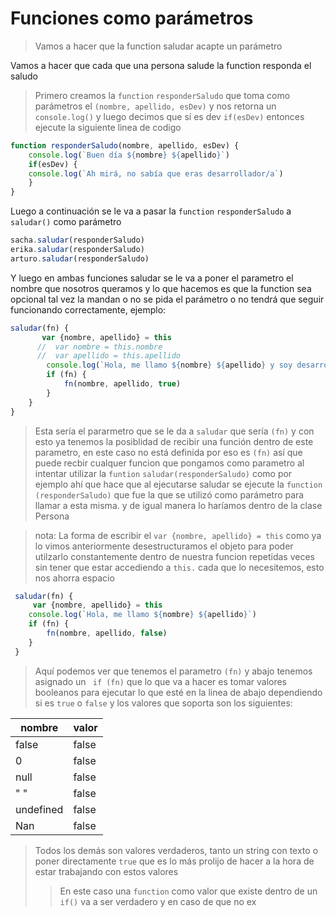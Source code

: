 # Funciones como parámetros

>Vamos a hacer que la function saludar acapte un parámetro

Vamos a hacer que cada que una persona salude la function responda el saludo  



>Primero creamos la ```function``` ```responderSaludo``` que toma como parámetros el ```(nombre, apellido, esDev)``` y nos retorna un ```console.log()``` y luego decimos que sí es dev ```if(esDev)``` entonces ejecute la siguiente linea de codigo 
```js
function responderSaludo(nombre, apellido, esDev) {
	console.log(`Buen día ${nombre} ${apellido}`)
	if(esDev) {
	console.log(`Ah mirá, no sabía que eras desarrollador/a`)
	}
}
```

Luego a continuación se le va a pasar la ```function``` ```responderSaludo``` a ```saludar()``` como parámetro

```js 
sacha.saludar(responderSaludo)
erika.saludar(responderSaludo)
arturo.saludar(responderSaludo) 
```

Y luego en ambas funciones saludar se le va a poner el parametro el nombre que nosotros queramos y lo que hacemos es que la function sea opcional tal vez la mandan o no se pida el parámetro o no tendrá que seguir funcionando correctamente, ejemplo:
```js 
saludar(fn) {
       var {nombre, apellido} = this
      //  var nombre = this.nombre
      //  var apellido = this.apellido
        console.log(`Hola, me llamo ${nombre} ${apellido} y soy desarrollador`)
        if (fn) {
            fn(nombre, apellido, true)
        }
    }
}
```
> Esta sería el pararmetro que se le da a ```saludar``` que sería ```(fn)``` y con esto ya tenemos la posiblidad de recibir una función dentro de este parametro, en este caso no está definida por eso es ```(fn)``` así que puede recbir cualquer funcion que pongamos como parametro al intentar utilizar la ```funtion``` ```saludar(responderSaludo)``` como por ejemplo ahí que hace que al ejecutarse saludar se ejecute la ```function``` ```(responderSaludo)``` que fue la que se utilizó como parámetro para llamar a esta misma. y de igual manera lo haríamos dentro de la clase Persona 

>nota: La forma de escribir el ```var {nombre, apellido} = this``` como ya lo vimos anteriormente desestructuramos el objeto para poder utilzarlo constantemente dentro de nuestra funcion repetidas veces sin tener que estar accediendo a ```this.``` cada que lo necesitemos, esto nos ahorra espacio

```js
 saludar(fn) {
     var {nombre, apellido} = this
    console.log(`Hola, me llamo ${nombre} ${apellido}`)
    if (fn) {
        fn(nombre, apellido, false)
    }
 }
```
> Aquí podemos ver que tenemos el parametro ```(fn)``` y abajo tenemos asignado un ``` if (fn)``` que lo que va a hacer es tomar valores booleanos para ejecutar lo que esté en la linea de abajo dependiendo si es ```true``` o ```false``` y los valores que soporta son los siguientes:
> 
| nombre    | valor |
| --------- | ----- |
| false     | false |
| 0         | false |
| null      | false |
| " "       | false |
| undefined | false |
| Nan       | false |
> Todos los demás son valores verdaderos, tanto un string con texto o poner directamente ```true``` que es lo más prolijo de hacer a la hora de estar trabajando con estos valores
>> En este caso una ```function``` como valor que existe dentro de un ```if()``` va a ser verdadero y en caso de que no ex
